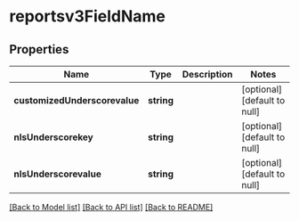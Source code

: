 # reportsv3FieldName

## Properties
Name | Type | Description | Notes
------------ | ------------- | ------------- | -------------
**customizedUnderscorevalue** | **string** |  | [optional] [default to null]
**nlsUnderscorekey** | **string** |  | [optional] [default to null]
**nlsUnderscorevalue** | **string** |  | [optional] [default to null]

[[Back to Model list]](../README.md#documentation-for-models) [[Back to API list]](../README.md#documentation-for-api-endpoints) [[Back to README]](../README.md)


